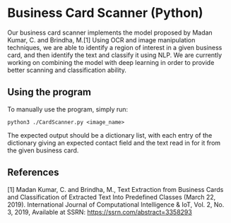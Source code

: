# Business Card Scanner (Python)
Our business card scanner implements the model proposed by Madan Kumar, C. and Brindha, M.[1] Using OCR and image manipulation techniques, we are able to identify a region of interest in a given business card, and then identify the text and classify it using NLP. We are currently working on combining the model with deep learning in order to provide better scanning and classification ability.

## Using the program
To manually use the program, simply run:
```
python3 ./CardScanner.py <image_name>
```
The expected output should be a dictionary list, with each entry of the dictionary giving an expected contact field and the text read in for it from the given business card.

## References
[1] Madan Kumar, C. and Brindha, M., Text Extraction from Business Cards and Classification of Extracted Text Into Predefined Classes (March 22, 2019). International Journal of Computational Intelligence & IoT, Vol. 2, No. 3, 2019, Available at SSRN: https://ssrn.com/abstract=3358293
